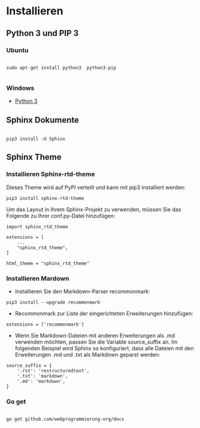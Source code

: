 # Installieren

## Python 3 und PIP 3

### Ubuntu 

```

sudo apt-get install python3  python3-pip


```

### Windows 

* [Python 3](https://www.python.org/)

## Sphinx Dokumente

```

pip3 install -U Sphinx

```

## Sphinx Theme

###  Installieren Sphinx-rtd-theme

Dieses Theme wird auf PyPI verteilt und kann mit pip3 installiert werden:


```
pip3 install sphinx-rtd-theme

```

Um das Layout in Ihrem Sphinx-Projekt zu verwenden, müssen Sie das Folgende zu Ihrer conf.py-Datei hinzufügen:

```
import sphinx_rtd_theme

extensions = [
    ...
    "sphinx_rtd_theme",
]

html_theme = "sphinx_rtd_theme"

```

### Installieren Mardown 

* Installieren Sie den Markdown-Parser recommonmark:

```
pip3 install --upgrade recommonmark

```

* Recommonmark zur Liste der eingerichteten Erweiterungen hinzufügen:

```
extensions = ['recommonmark']

```

* Wenn Sie Markdown-Dateien mit anderen Erweiterungen als .md verwenden möchten, passen Sie die Variable source_suffix an. Im folgenden Beispiel wird Sphinx so konfiguriert, dass alle Dateien mit den Erweiterungen .md und .txt als Markdown geparst werden:

```
source_suffix = {
    '.rst': 'restructuredtext',
    '.txt': 'markdown',
    '.md': 'markdown',
}

```

### Go get 

```

go get github.com/webprogrammierung-org/docs

```
